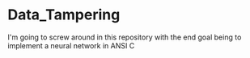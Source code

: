 # Data_Tampering
I'm going to screw around in this repository with the end goal being to implement a neural network in ANSI C


